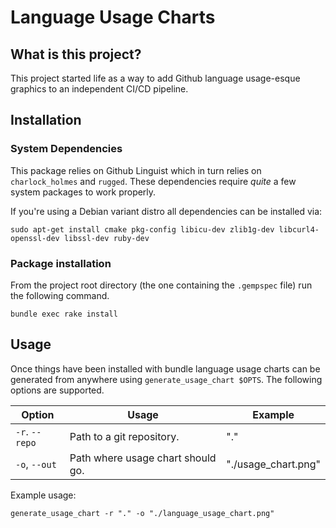 # Language Usage Charts

## What is this project?

This project started life as a way to add Github language usage-esque
graphics to an independent CI/CD pipeline.

## Installation

### System Dependencies

This package relies on Github Linguist which in turn relies on `charlock_holmes`
and `rugged`. These dependencies require _quite_ a few system packages to work
properly.

If you're using a Debian variant distro all dependencies can be installed via:

```shell
sudo apt-get install cmake pkg-config libicu-dev zlib1g-dev libcurl4-openssl-dev libssl-dev ruby-dev
```

### Package installation

From the project root directory (the one containing the `.gempspec` file)
run the following command.

```shell
bundle exec rake install
```

## Usage

Once things have been installed with bundle language usage charts can be generated
from anywhere using `generate_usage_chart $OPTS`. The following options are
supported.

| Option        | Usage                             | Example             |
|---------------|-----------------------------------|---------------------|
| `-r`. `--repo`| Path to a git repository.         | "."                 |
| `-o`, `--out` | Path where usage chart should go. | "./usage_chart.png" |

Example usage:

```shell
generate_usage_chart -r "." -o "./language_usage_chart.png"
```
